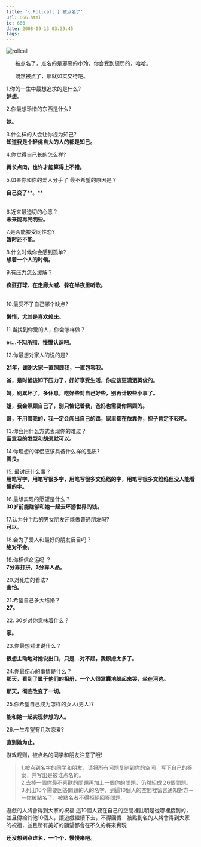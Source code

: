 ```yaml
---
title: '{ Rollcall } 被点名了'
url: 666.html
id: 666
date: 2008-09-13 03:39:45
tags:
---
```


![rollcall](http://cai13.info/blog_pic/2008/09/rollcall1.jpg "rollcall")

      被点名了，点名的是邪恶的小玲，你会受到惩罚的，哈哈。

      既然被点了，那就如实交待吧。

1.你的一生中最想追求的是什么?   
**梦想**。

2.你最想珍惜的东西是什么?

**她。**

3.什么样的人会让你视为知己?  
**知道我是个轻佻自大的人的都是知己。**

4.你觉得自己长的怎么样?

**再长点肉，也许才能算得上不错。**

5.如果你和你的爱人分手了·最不希望的原因是？

**自己变了****。**  
 

6.近来最迫切的心愿？  
**未来能再光明些。**

7.是否能接受同性恋?  
**暂时还不能。**

8.什么时候你会感到孤单?   
**想着一个人的时候。**

9.有压力怎么缓解？

**疯狂打球、在走廊大喊、躲在半夜里听歌。**  
 

10.最受不了自己哪个缺点?

**懒惰，尤其是喜欢赖床。**

11.当找到你爱的人，你会怎样做？

**er…不知所措，慢慢认识吧。**

12.你最想对家人的说的是?

**21年，谢谢大家一直照顾我，一直包容我。**

**爸，是时候该卸下压力了，好好享受生活，你应该更潇洒英俊的。**

**妈，别累坏了，多休息，吃好些对自己好些，别再计较些小事了。**

**姐，我会照顾自己了，别只惦记着我，爸妈也需要你照顾的。**

**哥，不用管我的，我一定会闯出自己的路，家里都在依靠你，担子肯定不轻吧。**

13.你会用什么方式表现你的难过？  
**留意我的发型和胡须就可以。**

14.你理想的伴侣应该具备什么样的品质?    
**善良。** 

15\. 最讨厌什么事？  
**用笔写字，用笔写很多字，用笔写很多文绉绉的字，用笔写很多文绉绉但没人能看懂的字。**

16.最想实现的愿望是什么？  
**30岁前能赚够和她一起去环游世界的钱。**

17.认为分手后的男女朋友还能做普通朋友吗?  
**可以。**

18.会为了爱人和最好的朋友反目吗？  
**绝对不会。**

19.你相信命运吗 ？     
**7分靠打拼，3分靠人品。**

20.对死亡的看法?  
**害怕。**

21.希望自己多大结婚？  
**27。**

22\. 30岁对你意味着什么？

**家。**

23.你最想对谁说什么？

**很想主动地对她说出口，只是...对不起，我顾虑太多了。**

24.你最伤心的事情是什么？  
**那天，看到了属于他们的相册，一个人很窝囊地躲起来哭，坐在河边。**

**那天，彻底改变了一切。**

25.你希望自己成为怎样的女人(男人)?

**能和她一起实现梦想的人。**

26.一生希望有几次恋爱?

**直到她为止。**

游戏规则，被点名的同学和朋友注意了哦!

> 1.被点到名字的同学和朋友，请将所有问题复制到你的空间，写下自己的答案，并写出是被谁点名的。  
> 2.去掉一個你最不喜歡的問題再加上一個你的問題，仍然組成２6個問題。  
> 3.列出10个需要回答問題的人的名字，到這10個人的空間裡留言通知對方－－你被點名了，被點名者不得拒絕回答問題.

  
遊戲的人將會得到大家的祝福.這10個人要在自己的空間裡註明是從哪裡接到的，並且傳給其他10個人，讓遊戲繼續下去，不得回傳．被點到名的人將會得到大家的祝福，並且所有美好的願望都會在不久的將來實現

**还没想到点谁名，一个个，慢慢来吧。**